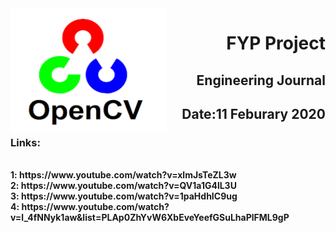 <img align="left" width="250" height="200" src="./opencv.png">

<h1 align="right"><b>FYP Project</h1>
<h2 align="right">Engineering Journal</h2>
<h2 align="right">Date:11 Feburary 2020</h2>

<h3 align="left">Links:</h3>
<br>
1:
https://www.youtube.com/watch?v=xlmJsTeZL3w
<br>
2:
https://www.youtube.com/watch?v=QV1a1G4lL3U
<br>
3:
https://www.youtube.com/watch?v=1paHdhIC9ug
<br>
4:
https://www.youtube.com/watch?v=l_4fNNyk1aw&list=PLAp0ZhYvW6XbEveYeefGSuLhaPlFML9gP

